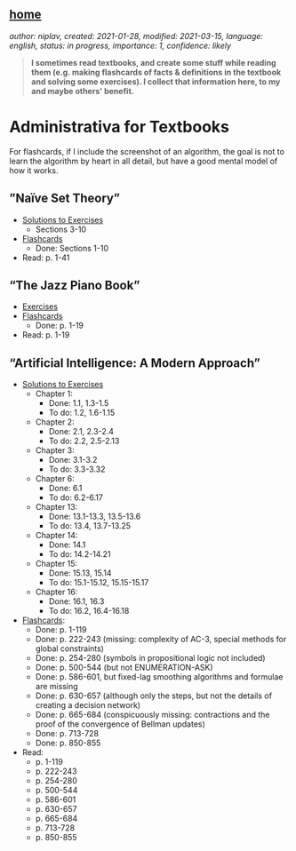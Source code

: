 [home](./index.md)
-------------------

*author: niplav, created: 2021-01-28, modified: 2021-03-15, language: english, status: in progress, importance: 1, confidence: likely*

> __I sometimes read textbooks, and create some stuff while reading
them (e.g. making flashcards of facts & definitions in the textbook
and solving some exercises). I collect that information here, to my and
maybe others' benefit.__

Administrativa for Textbooks
============================

For flashcards, if I include the screenshot of an algorithm, the goal
is not to learn the algorithm by heart in all detail, but have a good
mental model of how it works.

”Naïve Set Theory”
------------------

* [Solutions to Exercises](./nst_solutions.md)
	* Sections 3-10
* [Flashcards](./flash/naïve_set_theory.apkg)
	* Done: Sections 1-10
* Read: p. 1-41

“The Jazz Piano Book”
---------------------

* [Exercises](./tjpb_exercises.md)
* [Flashcards](./flash/the_jazz_piano_book.apkg)
	* Done: p. 1-19
* Read: p. 1-19

“Artificial Intelligence: A Modern Approach”
---------------------------------------------

* [Solutions to Exercises](./aima_solutions.md)
	* Chapter 1:
		* Done: 1.1, 1.3-1.5
		* To do: 1.2, 1.6-1.15
	* Chapter 2:
		* Done: 2.1, 2.3-2.4
		* To do: 2.2, 2.5-2.13
	* Chapter 3:
		* Done: 3.1-3.2
		* To do: 3.3-3.32
	* Chapter 6:
		* Done: 6.1
		* To do: 6.2-6.17
	* Chapter 13:
		* Done: 13.1-13.3, 13.5-13.6
		* To do: 13.4, 13.7-13.25
	* Chapter 14:
		* Done: 14.1
		* To do: 14.2-14.21
	* Chapter 15:
		* Done: 15.13, 15.14
		* To do: 15.1-15.12, 15.15-15.17
	* Chapter 16:
		* Done: 16.1, 16.3
		* To do: 16.2, 16.4-16.18
* [Flashcards](./flash/artificial_intelligence_a_modern_approach.apkg):
	* Done: p. 1-119
	* Done: p. 222-243 (missing: complexity of AC-3, special methods for global constraints)
	* Done: p. 254-280 (symbols in propositional logic not included)
	* Done: p. 500-544 (but not ENUMERATION-ASK)
	* Done: p. 586-601, but fixed-lag smoothing algorithms and formulae are missing
	* Done: p. 630-657 (although only the steps, but not the details of creating a decision network)
	* Done: p. 665-684 (conspicuously missing: contractions and the proof of the convergence of Bellman updates)
	* Done: p. 713-728
	* Done: p. 850-855
* Read:
	* p. 1-119
	* p. 222-243
	* p. 254-280
	* p. 500-544
	* p. 586-601
	* p. 630-657
	* p. 665-684
	* p. 713-728
	* p. 850-855
